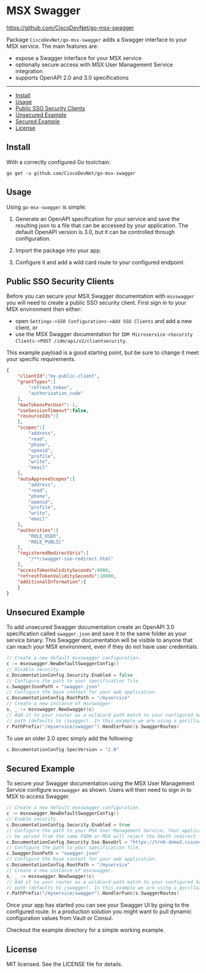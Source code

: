 # MSX Swagger
https://github.com/CiscoDevNet/go-msx-swagger

Package `CiscoDevNet/go-msx-swagger` adds a Swagger interface to your MSX service. The main features are:
* expose a Swagger interface for your MSX service
* optionally secure access with MSX User Management Service integration
* supports OpenAPI 2.0 and 3.0 specifications 

---

* [Install](#install)
* [Usage](#usage)
* [Public SSO Security Clients](#public-sso-security-clients)
* [Unsecured Example](#unsecured-example)
* [Secured Example](#secured-example)
* [License](#license)



## Install
With a correctly configured Go toolchain:
```shell 
go get -u github.com/CiscoDevNet/go-msx-swagger
```


## Usage
Using `go-msx-swagger` is simple:
1. Generate an OpenAPI specification for your service and save the resulting json to a file
that can be accessed by your application. The default OpenAPI version is 3.0, but it can be controlled through configuration.

2. Import the package into your app.

3. Configure it and add a wild card route to your configured endpoint.


## Public SSO Security Clients
Before you can secure your MSX Swagger documentation with `msxswagger` you will need to create a public SSO security client. First sign in to your MSX environment then either:
* open `Settings->SSO Configurations->Add SSO Clients` and add a new client, or 
* use the MSX Swagger documentation for `IDM Microservice->Security Clients->POST /idm/api/v2/clientsecurity`. 

This example payload is a good starting point, but be sure to change it meet your specific requirements.
```json
{
    "clientId":"my-public-client",
    "grantTypes":[
        "refresh_token",
        "authorization_code"
    ],
    "maxTokensPerUser":-1,
    "useSessionTimeout":false,
    "resourceIds":[
    ],
    "scopes":[
        "address",
        "read",
        "phone",
        "openid",
        "profile",
        "write",
        "email"
    ],
    "autoApproveScopes":[
        "address",
        "read",
        "phone",
        "openid",
        "profile",
        "write",
        "email"
    ],
    "authorities":[
        "ROLE_USER",
        "ROLE_PUBLIC"
    ],
    "registeredRedirectUris":[
        "/**/swagger-sso-redirect.html"
    ],
    "accessTokenValiditySeconds":9000,
    "refreshTokenValiditySeconds":18000,
    "additionalInformation":{
    }
}
```

## Unsecured Example
To add unsecured Swagger documentation create an OpenAPI 3.0 specification called `swagger.json` and save it to the same folder as your service binary. This Swagger documentation will be visible to anyone that can reach your MSX environment, even if they do not have user credentials.
```go
// Create a new default msxswagger configuration.
c := msxswagger.NewDefaultSwaggerConfig()
// Disable security.
c.DocumentationConfig.Security.Enabled = false
// Configure the path to your specification file.
c.SwaggerJsonPath = "swagger.json"
// Configure the base context for your web application.
c.DocumentationConfig.RootPath = "/myservice"
// Create a new instance of msxswagger
s, _ := msxswagger.NewSwagger(c)
// Add it to your router as a wildcard path match to your configured Swagger 
// path (defaults to /swagger). In this example we are using a gorilla/mux router.
r.PathPrefix("/myservice/swagger").HandlerFunc(s.SwaggerRoutes)
```

To use an older 2.0 spec simply add the following:
```go
c.DocumentationConfig.SpecVersion = "2.0"
```

## Secured Example
To secure your Swagger documentation using the MSX User Management Service configure `msxswagger` as shown. Users will then need to sign in to MSX to access Swagger.
```go
// Create a new default msxswagger configuration.
c := msxswagger.NewDefaultSwaggerConfig()
// Enable security.
c.DocumentationConfig.Security.Enabled = true
// Configure the path to your MSX User Management Service. Your application must
// be served from the same FQDN or MSX will reject the OAuth redirect.
c.DocumentationConfig.Security.Sso.BaseUrl = "https://trn6-demo2.ciscovms.com/idm"
// Configure the path to your specification file.
c.SwaggerJsonPath = "swagger.json"
// Configure the base context for your web application.
c.DocumentationConfig.RootPath = "/myservice"
// Create a new instance of msxswagger.
s, _ := msxswagger.NewSwagger(c)
// Add it to your router as a wildcard path match to your configured Swagger 
// path (defaults to /swagger). In this example we are using a gorilla/mux router.
r.PathPrefix("/myservice/swagger").HandlerFunc(s.SwaggerRoutes)
```

Once your app has started you can see your Swagger UI by going to the configured route. In a production solution you might want to pull dynamic configuration values from Vault or Consul.

Checkout the example directory for a simple working example.


## License
MIT licensed. See the LICENSE file for details.

